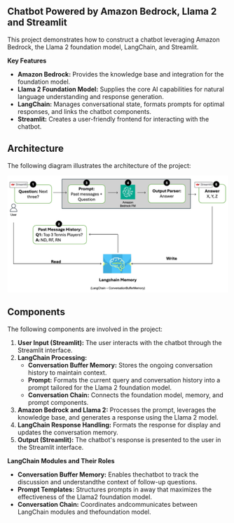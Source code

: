 ## Chatbot Powered by Amazon Bedrock, Llama 2 and Streamlit

This project demonstrates how to construct a chatbot leveraging Amazon Bedrock, the Llama 2 foundation model, LangChain, and Streamlit.

**Key Features**

* **Amazon Bedrock:**  Provides the knowledge base and integration for the foundation model.
* **Llama 2 Foundation Model:**  Supplies the core AI capabilities for natural language understanding and response generation.
* **LangChain:**  Manages conversational state, formats prompts for optimal responses, and links the chatbot components.
* **Streamlit:**  Creates a user-friendly frontend for interacting with the chatbot. 

## Architecture

The following diagram illustrates the architecture of the project:

<img src="docs/aws-gai-chatbot-streamlit-arch.jpg" alt="Architecture Diagram" width="600">

## Components

The following components are involved in the project:

1. **User Input (Streamlit):** The user interacts with the chatbot through the Streamlit interface.
2. **LangChain Processing:**
   *  **Conversation Buffer Memory:** Stores the ongoing conversation history to maintain context. 
   *  **Prompt:** Formats the current query and conversation history into a prompt tailored for the Llama 2 foundation model.
   * **Conversation Chain:**  Connects the foundation model, memory, and prompt components.
3. **Amazon Bedrock and Llama 2:**  Processes the prompt, leverages the knowledge base, and generates a response using the Llama 2 model.
4. **LangChain Response Handling:** Formats the response for display and updates the conversation memory.
5. **Output (Streamlit):** The chatbot's response is presented to the user in the Streamlit interface.

**LangChain Modules and Their Roles**

* **Conversation Buffer Memory:** Enables thechatbot to track the discussion and understandthe context of follow-up questions.
* **Prompt Templates:** Structures prompts in away that maximizes the effectiveness of the Llama2 foundation model.
* **Conversation Chain:** Coordinates andcommunicates between LangChain modules and thefoundation model.
